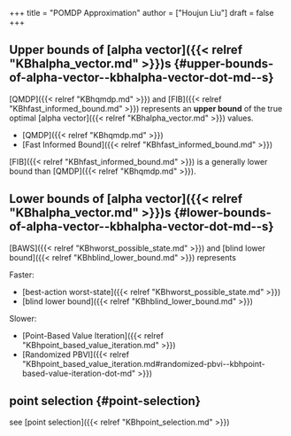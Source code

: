 +++
title = "POMDP Approximation"
author = ["Houjun Liu"]
draft = false
+++

## Upper bounds of [alpha vector]({{< relref "KBhalpha_vector.md" >}})s {#upper-bounds-of-alpha-vector--kbhalpha-vector-dot-md--s}

[QMDP]({{< relref "KBhqmdp.md" >}}) and [FIB]({{< relref "KBhfast_informed_bound.md" >}}) represents an **upper bound** of the true optimal [alpha vector]({{< relref "KBhalpha_vector.md" >}}) values.

-   [QMDP]({{< relref "KBhqmdp.md" >}})
-   [Fast Informed Bound]({{< relref "KBhfast_informed_bound.md" >}})

[FIB]({{< relref "KBhfast_informed_bound.md" >}}) is a generally lower bound than [QMDP]({{< relref "KBhqmdp.md" >}}).


## Lower bounds of [alpha vector]({{< relref "KBhalpha_vector.md" >}})s {#lower-bounds-of-alpha-vector--kbhalpha-vector-dot-md--s}

[BAWS]({{< relref "KBhworst_possible_state.md" >}}) and [blind lower bound]({{< relref "KBhblind_lower_bound.md" >}}) represents

Faster:

-   [best-action worst-state]({{< relref "KBhworst_possible_state.md" >}})
-   [blind lower bound]({{< relref "KBhblind_lower_bound.md" >}})

Slower:

-   [Point-Based Value Iteration]({{< relref "KBhpoint_based_value_iteration.md" >}})
-   [Randomized PBVI]({{< relref "KBhpoint_based_value_iteration.md#randomized-pbvi--kbhpoint-based-value-iteration-dot-md" >}})


## point selection {#point-selection}

see [point selection]({{< relref "KBhpoint_selection.md" >}})
